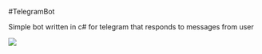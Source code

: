 #TelegramBot

Simple bot written in c# for telegram that responds to messages from user

![](https://c.tenor.com/hE0T8D0GpXsAAAAC/joinblink-blink.gif)
